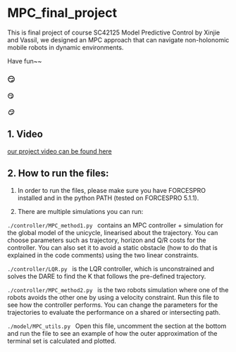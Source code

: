 # MPC_final_project
This is final project of course SC42125 Model Predictive Control by Xinjie and Vassil, we designed an MPC approach that can navigate non-holonomic mobile robots in dynamic environments.

Have fun~~

### :smirk:  
#### :smirk:
##### :smirk:

## 1. Video

[our project video can be found here](https://www.youtube.com/watch?v=nYDxWkKvzZ8)

## 2. How to run the files:

1. In order to run the files, please make sure you have FORCESPRO installed and in the python PATH (tested on FORCESPRO 5.1.1).

2. There are multiple simulations you can run:

```./controller/MPC_method1.py ``` contains an MPC controller + simulation for the global model of the unicycle, linearised about the trajectory. You can choose parameters such as trajectory, horizon and Q/R costs for the controller. You can also set it to avoid a static obstacle (how to do that is explained in the code comments) using the two linear constraints.

```./controller/LQR.py ``` is the LQR controller, which is unconstrained and solves the DARE to find the K that follows the pre-defined trajectory.

```./controller/MPC_method2.py ``` is the two robots simulation where one of the robots avoids the other one by using a velocity constraint. Run this file to see how the controller performs. You can change the parameters for the trajectories to evaluate the performance on a shared or intersecting path.

```./model/MPC_utils.py ``` Open this file, uncomment the section at the bottom and run the file to see an example of how the outer approximation of the terminal set is calculated and plotted.
